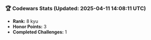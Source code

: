 ### 🏆 Codewars Stats (Updated: 2025-04-11 14:08:11 UTC)

- **Rank:** 8 kyu
- **Honor Points:** 3
- **Completed Challenges:** 1
